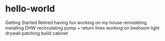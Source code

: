 # hello-world
Getting Started
Retired
having fun working on my house remodeling
  installing DHW recirculating pump + return lines
  working on bedroom
    light
    drywall patching
    build cabinet
